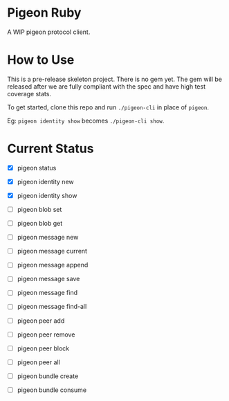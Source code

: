 # Pigeon Ruby

A WIP pigeon protocol client.

# How to Use

This is a pre-release skeleton project. There is no gem yet. The gem will be released after we are fully compliant with the spec and have high test coverage stats.

To get started, clone this repo and run `./pigeon-cli` in place of `pigeon`.

Eg: `pigeon identity show` becomes `./pigeon-cli show`.

# Current Status

 - [X] pigeon status
 - [X] pigeon identity new
 - [X] pigeon identity show

 - [ ] pigeon blob set
 - [ ] pigeon blob get

 - [ ] pigeon message new
 - [ ] pigeon message current
 - [ ] pigeon message append
 - [ ] pigeon message save
 - [ ] pigeon message find
 - [ ] pigeon message find-all

 - [ ] pigeon peer add
 - [ ] pigeon peer remove
 - [ ] pigeon peer block
 - [ ] pigeon peer all

 - [ ] pigeon bundle create
 - [ ] pigeon bundle consume
